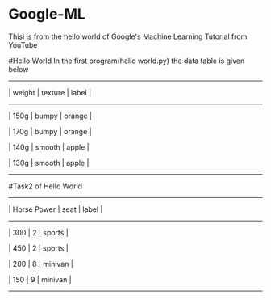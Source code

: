 # Google-ML
Thisi is from the hello world of Google's Machine Learning Tutorial from YouTube

#Hello World
In the first program(hello world.py) the data table is given below

__________________________________

|  weight  |  texture  |  label  |

----------------------------------

|  150g    |  bumpy    |  orange |

|  170g    |  bumpy    |  orange |

|  140g    |  smooth   |  apple  |

|  130g    |  smooth   |  apple  |

----------------------------------

#Task2 of Hello World
__________________________________

|  Horse Power  |  seat  |  label  |

----------------------------------

|  300         |  2     |  sports  |

|  450         |  2     |  sports  |

|  200         |  8     |  minivan |

|  150         |  9     |  minivan |

----------------------------------

